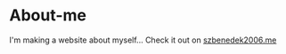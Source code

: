# About-me
I'm making a website about myself...
Check it out on [szbenedek2006.me](https://www.szbenedek2006.me)
